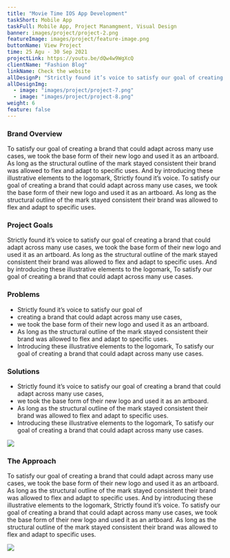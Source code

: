 ```yaml
---
title: "Movie Time IOS App Development"
taskShort: Mobile App
taskFull: Mobile App, Project Manamgment, Visual Design
banner: images/project/project-2.png
featureImage: images/project/feature-image.png
buttonName: View Project
time: 25 Agu - 30 Sep 2021
projectLink: https://youtu.be/dQw4w9WgXcQ
clientName: "Fashion Blog"
linkName: Check the website
allDesignP: "Strictly found it’s voice to satisfy our goal of creating a brand that could adapt across many use cases, we took the base form of their new logo and used it as an artboard. As long as the structural outline of the mark stayed consistent their brand was allowed to flex and adapt to specific uses. And by introducing these illustrative elements to the logomark,To satisfy our goal of creating a brand that could adapt across many use cases."
allDesignImg:
  - image: "images/project/project-7.png"
  - image: "images/project/project-8.png"
weight: 6
feature: false
---
```


### Brand Overview

To satisfy our goal of creating a brand that could adapt across many use cases, we took the base form of their new logo and used it as an artboard. As long as the structural outline of the mark stayed consistent their brand was allowed to flex and adapt to specific uses. And by introducing these illustrative elements to the logomark, Strictly found it’s voice.
To satisfy our goal of creating a brand that could adapt across many use cases, we took the base form of their new logo and used it as an artboard. As long as the structural outline of the mark stayed consistent their brand was allowed to flex and adapt to specific uses.

### Project Goals

Strictly found it’s voice to satisfy our goal of creating a brand that could adapt across many use cases, we took the base form of their new logo and used it as an artboard. As long as the structural outline of the mark stayed consistent their brand was allowed to flex and adapt to specific uses. And by introducing these illustrative elements to the logomark, To satisfy our goal of creating a brand that could adapt across many use cases.

### Problems

- Strictly found it’s voice to satisfy our goal of
- creating a brand that could adapt across many use cases,
- we took the base form of their new logo and used it as an artboard.
- As long as the structural outline of the mark stayed consistent their brand was allowed to flex and adapt to specific uses.
- Introducing these illustrative elements to the logomark, To satisfy our goal of creating a brand that could adapt across many use cases.

### Solutions

- Strictly found it’s voice to satisfy our goal of creating a brand that could adapt across many use cases,
- we took the base form of their new logo and used it as an artboard.
- As long as the structural outline of the mark stayed consistent their brand was allowed to flex and adapt to specific uses.
- Introducing these illustrative elements to the logomark, To satisfy our goal of creating a brand that could adapt across many use cases.

![](/images/project/banner-1.png)

### The Approach

To satisfy our goal of creating a brand that could adapt across many use cases, we took the base form of their new logo and used it as an artboard. As long as the structural outline of the mark stayed consistent their brand was allowed to flex and adapt to specific uses. And by introducing these illustrative elements to the logomark, Strictly found it’s voice.
To satisfy our goal of creating a brand that could adapt across many use cases, we took the base form of their new logo and used it as an artboard. As long as the structural outline of the mark stayed consistent their brand was allowed to flex and adapt to specific uses.

![](/images/project/banner-2.png)

